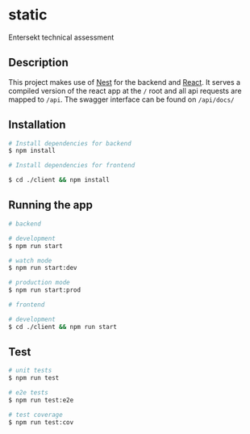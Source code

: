 # static

Entersekt technical assessment

## Description

This project makes use of [Nest](https://github.com/nestjs/nest) for the backend and [React](https://github.com/facebook/react). It serves a compiled version of the react app at the `/` root and all api requests are mapped to `/api`. The swagger interface can be found on `/api/docs/`

## Installation

```bash
# Install dependencies for backend
$ npm install

# Install dependencies for frontend

$ cd ./client && npm install
```

## Running the app

```bash
# backend

# development
$ npm run start

# watch mode
$ npm run start:dev

# production mode
$ npm run start:prod

# frontend

# development
$ cd ./client && npm run start


```

## Test

```bash
# unit tests
$ npm run test

# e2e tests
$ npm run test:e2e

# test coverage
$ npm run test:cov
```
